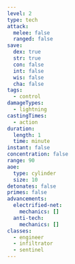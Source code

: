 ```yaml
---
level: 2
type: tech
attack:
  melee: false
  ranged: false
save:
  dex: true
  str: true
  con: false
  int: false
  wis: false
  cha: false
tags:
  - control
damageTypes:
  - lightning
castingTimes:
  - action
duration:
  length: 1
  time: minute
instant: false
concentration: false
range: 90
aoe:
  type: cylinder
  size: 10
detonates: false
primes: false
advancements:
  electrified-net:
    mechanics: []
  anti-tech:
    mechanics: []
classes:
  - engineer
  - infiltrator
  - sentinel
---
```

